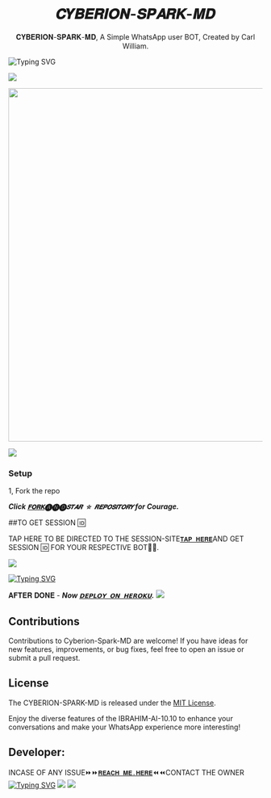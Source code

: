  <h1 align="center"> 𝑪𝒀𝑩𝑬𝑹𝑰𝑶𝑵-𝑺𝑷𝑨𝑹𝑲-𝑴𝑫 </h1>
<p align="center"> 𝐂𝐘𝐁𝐄𝐑𝐈𝐎𝐍-𝐒𝐏𝐀𝐑𝐊-𝐌𝐃, A Simple WhatsApp user BOT, Created by Carl William.
</p>

<img src="https://readme-typing-svg.demolab.com?font=Black+Ops+One&size=50&pause=1000&color=1BAFBAFF&center=true&width=910&height=100&lines=THANKS FOR CHOOSING +CYBERION-SPARK;MULTI+DEVICE+WHATSAPP+BOT;CREATED+BY+CARL+WILLIAM;RELEASED+22.2.2024" alt="Typing SVG" /></a>

<a><img src='https://i.imgur.com/LyHic3i.gif'/></a>


<img src="https://telegra.ph/file/ce441b6655752d71b80fa.jpg" width="700" height="700"/>


<a><img src='https://i.imgur.com/LyHic3i.gif'/></a>


### Setup

1, Fork the repo

   ***Click [`𝐅𝐎𝐑𝐊`](https://github.com/Carl165/Cyberion-Spark-MD/fork)🅐🅝🅓`𝑺𝑻𝑨𝑹 ☆ 𝑹𝑬𝑷𝑶𝑺𝑰𝑻𝑶𝑹𝒀` for Courage.***
  


##TO GET SESSION 🆔 

TAP HERE TO BE DIRECTED TO THE SESSION-SITE[`𝐓𝐀𝐏 𝐇𝐄𝐑𝐄`](https://github.com/Carl165/SESSION_SITE)AND GET SESSION 🆔 FOR YOUR RESPECTIVE BOT🤖🦾.



<a><img src='https://i.imgur.com/LyHic3i.gif'/></a>


[![Typing SVG](https://readme-typing-svg.herokuapp.com?font=Rockstar-ExtraBold&color=blue&lines=𝐃𝐄𝐏𝐋𝐎𝐘+𝐎𝐍+𝐇𝐄𝐑𝐎𝐊𝐔)](https://git.io/typing-svg)


   
𝐀𝐅𝐓𝐄𝐑 𝐃𝐎𝐍𝐄 - ***Now [`𝗗𝗘𝗣𝗟𝗢𝗬 𝗢𝗡 𝗛𝗘𝗥𝗢𝗞𝗨`](https://dashboard.heroku.com/new?template=https://github.com/CARL165/Cyberion-Spark-MD/tree/main?tab=readme-ov-file).***
<a><img src='https://i.imgur.com/LyHic3i.gif'/></a>



## Contributions

Contributions to Cyberion-Spark-MD are welcome! If you have ideas for new features, improvements, or bug fixes, feel free to open an issue or submit a pull request.

## License

The CYBERION-SPARK-MD is released under the [MIT License](https://opensource.org/licenses/MIT).

Enjoy the diverse features of the IBRAHIM-AI-10.10  to enhance your conversations and make your WhatsApp experience more interesting!

## Developer:
INCASE OF ANY ISSUE⏩️⏩️[`𝐑𝐄𝐀𝐂𝐇 𝐌𝐄.𝐇𝐄𝐑𝐄`](https://github.com/Carl165/CARLTECH-INFO)⏪️⏪️CONTACT THE OWNER
[![Typing SVG](https://readme-typing-svg.herokuapp.com?font=Rockstar-ExtraBold&color=blue&lines=𝑹𝑬𝑨𝑪𝑯+𝑴𝑬+𝑯𝑬𝑹𝑬+𝑪𝑨𝑹𝑳)](https://git.io/typing-svg)
<a><img src='https://i.imgur.com/LyHic3i.gif'/></a>
<a><img src='https://i.imgur.com/LyHic3i.gif'/></a>


